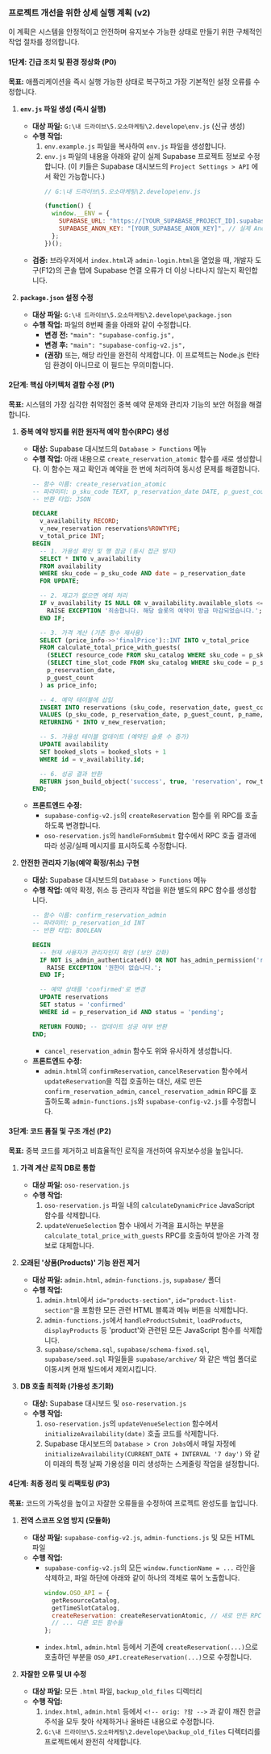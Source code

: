 ### **프로젝트 개선을 위한 상세 실행 계획 (v2)**

이 계획은 시스템을 안정적이고 안전하며 유지보수 가능한 상태로 만들기 위한 구체적인 작업 절차를 정의합니다.

#### **1단계: 긴급 조치 및 환경 정상화 (P0)**

**목표:** 애플리케이션을 즉시 실행 가능한 상태로 복구하고 가장 기본적인 설정 오류를 수정합니다.

1.  **`env.js` 파일 생성 (즉시 실행)**
    *   **대상 파일:** `G:\내 드라이브\5.오소마케팅\2.develope\env.js` (신규 생성)
    *   **수행 작업:**
        1.  `env.example.js` 파일을 복사하여 `env.js` 파일을 생성합니다.
        2.  `env.js` 파일의 내용을 아래와 같이 실제 Supabase 프로젝트 정보로 수정합니다. (이 키들은 Supabase 대시보드의 `Project Settings > API` 에서 확인 가능합니다.)
            ```javascript
            // G:\내 드라이브\5.오소마케팅\2.develope\env.js

            (function() {
              window.__ENV = {
                SUPABASE_URL: "https://[YOUR_SUPABASE_PROJECT_ID].supabase.co", // 실제 URL로 교체
                SUPABASE_ANON_KEY: "[YOUR_SUPABASE_ANON_KEY]", // 실제 Anon Key로 교체
              };
            })();
            ```
    *   **검증:** 브라우저에서 `index.html`과 `admin-login.html`을 열었을 때, 개발자 도구(F12)의 콘솔 탭에 Supabase 연결 오류가 더 이상 나타나지 않는지 확인합니다.

2.  **`package.json` 설정 수정**
    *   **대상 파일:** `G:\내 드라이브\5.오소마케팅\2.develope\package.json`
    *   **수행 작업:** 파일의 8번째 줄을 아래와 같이 수정합니다.
        *   **변경 전:** `"main": "supabase-config.js",`
        *   **변경 후:** `"main": "supabase-config-v2.js",`
        *   **(권장)** 또는, 해당 라인을 완전히 삭제합니다. 이 프로젝트는 Node.js 런타임 환경이 아니므로 이 필드는 무의미합니다.

#### **2단계: 핵심 아키텍처 결함 수정 (P1)**

**목표:** 시스템의 가장 심각한 취약점인 중복 예약 문제와 관리자 기능의 보안 허점을 해결합니다.

1.  **중복 예약 방지를 위한 원자적 예약 함수(RPC) 생성**
    *   **대상:** Supabase 대시보드의 `Database > Functions` 메뉴
    *   **수행 작업:** 아래 내용으로 `create_reservation_atomic` 함수를 새로 생성합니다. 이 함수는 재고 확인과 예약을 한 번에 처리하여 동시성 문제를 해결합니다.
        ```sql
        -- 함수 이름: create_reservation_atomic
        -- 파라미터: p_sku_code TEXT, p_reservation_date DATE, p_guest_count INT, p_name TEXT, p_phone TEXT, p_email TEXT, p_special_requests TEXT
        -- 반환 타입: JSON

        DECLARE
          v_availability RECORD;
          v_new_reservation reservations%ROWTYPE;
          v_total_price INT;
        BEGIN
          -- 1. 가용성 확인 및 행 잠금 (동시 접근 방지)
          SELECT * INTO v_availability
          FROM availability
          WHERE sku_code = p_sku_code AND date = p_reservation_date
          FOR UPDATE;

          -- 2. 재고가 없으면 예외 처리
          IF v_availability IS NULL OR v_availability.available_slots <= v_availability.booked_slots THEN
            RAISE EXCEPTION '죄송합니다. 해당 슬롯의 예약이 방금 마감되었습니다.';
          END IF;

          -- 3. 가격 계산 (기존 함수 재사용)
          SELECT (price_info->>'finalPrice')::INT INTO v_total_price
          FROM calculate_total_price_with_guests(
            (SELECT resource_code FROM sku_catalog WHERE sku_code = p_sku_code),
            (SELECT time_slot_code FROM sku_catalog WHERE sku_code = p_sku_code),
            p_reservation_date,
            p_guest_count
          ) as price_info;

          -- 4. 예약 테이블에 삽입
          INSERT INTO reservations (sku_code, reservation_date, guest_count, name, phone, email, special_requests, total_amount, status)
          VALUES (p_sku_code, p_reservation_date, p_guest_count, p_name, p_phone, p_email, p_special_requests, v_total_price, 'pending')
          RETURNING * INTO v_new_reservation;

          -- 5. 가용성 테이블 업데이트 (예약된 슬롯 수 증가)
          UPDATE availability
          SET booked_slots = booked_slots + 1
          WHERE id = v_availability.id;

          -- 6. 성공 결과 반환
          RETURN json_build_object('success', true, 'reservation', row_to_json(v_new_reservation));
        END;
        ```
    *   **프론트엔드 수정:**
        *   `supabase-config-v2.js`의 `createReservation` 함수를 위 RPC를 호출하도록 변경합니다.
        *   `oso-reservation.js`의 `handleFormSubmit` 함수에서 RPC 호출 결과에 따라 성공/실패 메시지를 표시하도록 수정합니다.

2.  **안전한 관리자 기능(예약 확정/취소) 구현**
    *   **대상:** Supabase 대시보드의 `Database > Functions` 메뉴
    *   **수행 작업:** 예약 확정, 취소 등 관리자 작업을 위한 별도의 RPC 함수를 생성합니다.
        ```sql
        -- 함수 이름: confirm_reservation_admin
        -- 파라미터: p_reservation_id INT
        -- 반환 타입: BOOLEAN

        BEGIN
          -- 현재 사용자가 관리자인지 확인 (보안 강화)
          IF NOT is_admin_authenticated() OR NOT has_admin_permission('reservations', 'write') THEN
            RAISE EXCEPTION '권한이 없습니다.';
          END IF;

          -- 예약 상태를 'confirmed'로 변경
          UPDATE reservations
          SET status = 'confirmed'
          WHERE id = p_reservation_id AND status = 'pending';

          RETURN FOUND; -- 업데이트 성공 여부 반환
        END;
        ```
        *   `cancel_reservation_admin` 함수도 위와 유사하게 생성합니다.
    *   **프론트엔드 수정:**
        *   `admin.html`의 `confirmReservation`, `cancelReservation` 함수에서 `updateReservation`을 직접 호출하는 대신, 새로 만든 `confirm_reservation_admin`, `cancel_reservation_admin` RPC를 호출하도록 `admin-functions.js`와 `supabase-config-v2.js`를 수정합니다.

#### **3단계: 코드 품질 및 구조 개선 (P2)**

**목표:** 중복 코드를 제거하고 비효율적인 로직을 개선하여 유지보수성을 높입니다.

1.  **가격 계산 로직 DB로 통합**
    *   **대상 파일:** `oso-reservation.js`
    *   **수행 작업:**
        1.  `oso-reservation.js` 파일 내의 `calculateDynamicPrice` JavaScript 함수를 삭제합니다.
        2.  `updateVenueSelection` 함수 내에서 가격을 표시하는 부분을 `calculate_total_price_with_guests` RPC를 호출하여 받아온 가격 정보로 대체합니다.

2.  **오래된 '상품(Products)' 기능 완전 제거**
    *   **대상 파일:** `admin.html`, `admin-functions.js`, `supabase/` 폴더
    *   **수행 작업:**
        1.  `admin.html`에서 `id="products-section"`, `id="product-list-section"`을 포함한 모든 관련 HTML 블록과 메뉴 버튼을 삭제합니다.
        2.  `admin-functions.js`에서 `handleProductSubmit`, `loadProducts`, `displayProducts` 등 'product'와 관련된 모든 JavaScript 함수를 삭제합니다.
        3.  `supabase/schema.sql`, `supabase/schema-fixed.sql`, `supabase/seed.sql` 파일들을 `supabase/archive/` 와 같은 백업 폴더로 이동시켜 현재 빌드에서 제외시킵니다.

3.  **DB 호출 최적화 (가용성 초기화)**
    *   **대상:** Supabase 대시보드 및 `oso-reservation.js`
    *   **수행 작업:**
        1.  `oso-reservation.js`의 `updateVenueSelection` 함수에서 `initializeAvailability(date)` 호출 코드를 삭제합니다.
        2.  Supabase 대시보드의 `Database > Cron Jobs`에서 매일 자정에 `initializeAvailability(CURRENT_DATE + INTERVAL '7 day')` 와 같이 미래의 특정 날짜 가용성을 미리 생성하는 스케줄링 작업을 설정합니다.

#### **4단계: 최종 정리 및 리팩토링 (P3)**

**목표:** 코드의 가독성을 높이고 자잘한 오류들을 수정하여 프로젝트 완성도를 높입니다.

1.  **전역 스코프 오염 방지 (모듈화)**
    *   **대상 파일:** `supabase-config-v2.js`, `admin-functions.js` 및 모든 HTML 파일
    *   **수행 작업:**
        *   `supabase-config-v2.js`의 모든 `window.functionName = ...` 라인을 삭제하고, 파일 하단에 아래와 같이 하나의 객체로 묶어 노출합니다.
            ```javascript
            window.OSO_API = {
              getResourceCatalog,
              getTimeSlotCatalog,
              createReservation: createReservationAtomic, // 새로 만든 RPC 호출 함수로 교체
              // ... 다른 모든 함수들
            };
            ```
        *   `index.html`, `admin.html` 등에서 기존에 `createReservation(...)`으로 호출하던 부분을 `OSO_API.createReservation(...)`으로 수정합니다.

2.  **자잘한 오류 및 UI 수정**
    *   **대상 파일:** 모든 `.html` 파일, `backup_old_files` 디렉터리
    *   **수행 작업:**
        1.  `index.html`, `admin.html` 등에서 `<!-- orig: ?함 -->` 과 같이 깨진 한글 주석을 모두 찾아 삭제하거나 올바른 내용으로 수정합니다.
        2.  `G:\내 드라이브\5.오소마케팅\2.develope\backup_old_files` 디렉터리를 프로젝트에서 완전히 삭제합니다.
